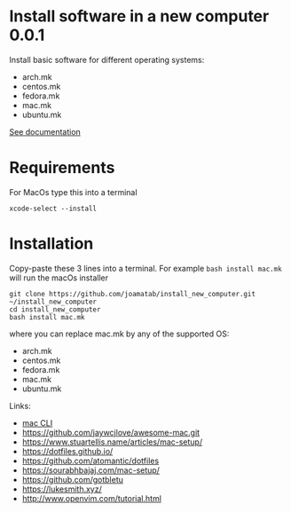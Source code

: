 # Install software in a new computer 0.0.1

Install basic software for different operating systems:

- arch.mk
- centos.mk
- fedora.mk
- mac.mk
- ubuntu.mk

[See documentation](https://install-new-computer.readthedocs.io/en/latest/)

# Requirements

For MacOs type this into a terminal

```
xcode-select --install
```

# Installation

Copy-paste these 3 lines into a terminal. For example `bash install mac.mk` will run the macOs installer

```
git clone https://github.com/joamatab/install_new_computer.git ~/install_new_computer
cd install_new_computer
bash install mac.mk
```

where you can replace mac.mk by any of the supported OS:

- arch.mk
- centos.mk
- fedora.mk
- mac.mk
- ubuntu.mk


Links:

- [mac CLI](https://github.com/guarinogabriel/mac-cli)
- https://github.com/jaywcjlove/awesome-mac.git
- https://www.stuartellis.name/articles/mac-setup/
- https://dotfiles.github.io/
- https://github.com/atomantic/dotfiles
- https://sourabhbajaj.com/mac-setup/
- https://github.com/gotbletu
- https://lukesmith.xyz/
- http://www.openvim.com/tutorial.html
